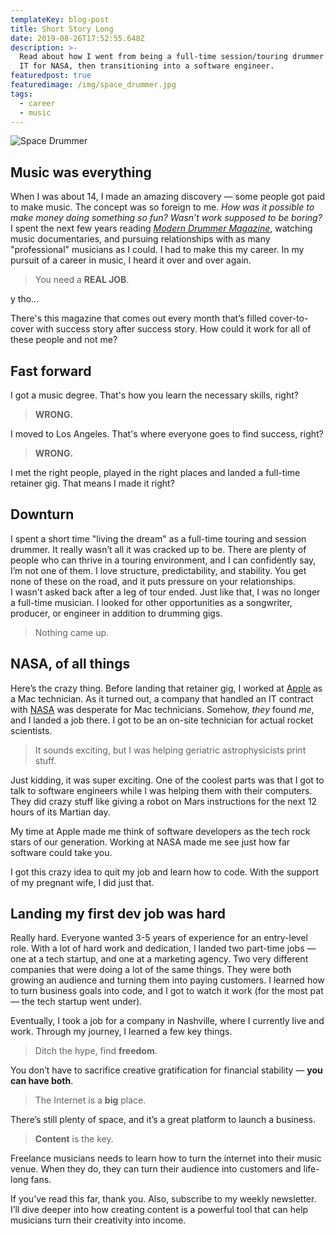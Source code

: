 ```yaml
---
templateKey: blog-post
title: Short Story Long
date: 2019-08-26T17:52:55.648Z
description: >-
  Read about how I went from being a full-time session/touring drummer to doing
  IT for NASA, then transitioning into a software engineer.
featuredpost: true
featuredimage: /img/space_drummer.jpg
tags:
  - career
  - music
---
```

![Space Drummer](/img/space_drummer.jpg)

## Music was everything
When I was about 14, I made an amazing discovery — some people got paid to make music. The concept was so foreign to me. _How was it possible to make money doing something so fun? Wasn’t work supposed to be boring?_
I spent the next few years reading _[Modern Drummer Magazine](https://www.moderndrummer.com)_, watching music documentaries, and pursuing relationships with as many "professional" musicians as I could. I had to make this my career.
In my pursuit of a career in music, I heard it over and over again.

> You need a **REAL JOB**.

y tho...

There's this magazine that comes out every month that’s filled cover-to-cover with success story after success story. How could it work for all of these people and not me?

## Fast forward

I got a music degree. That's how you learn the necessary skills, right?

> **WRONG.**

I moved to Los Angeles. That's where everyone goes to find success, right?

> **WRONG.**

I met the right people, played in the right places and landed a full-time retainer gig. That means I made it right?

## Downturn

I spent a short time "living the dream" as a full-time touring and session drummer. It really wasn’t all it was cracked up to be. There are plenty of people who can thrive in a touring environment, and I can confidently say, I’m not one of them. I love structure, predictability, and stability. You get none of these on the road, and it puts pressure on your relationships.  
I wasn't asked back after a leg of tour ended. Just like that, I was no longer a full-time musician.
I looked for other opportunities as a songwriter, producer, or engineer in addition to drumming gigs.

> Nothing came up.

## NASA, of all things

Here’s the crazy thing. Before landing that retainer gig, I worked at [Apple](https://www.apple.com) as a Mac technician. As it turned out, a company that handled an IT contract with [NASA](https://www.nasa.gov) was desperate for Mac technicians. Somehow, _they_ found _me_, and I landed a job there. I got to be an on-site technician for actual rocket scientists.

> It sounds exciting, but I was helping geriatric astrophysicists print stuff.

Just kidding, it was super exciting. One of the coolest parts was that I got to talk to software engineers while I was helping them with their computers. They did crazy stuff like giving a robot on Mars instructions for the next 12 hours of its Martian day.

My time at Apple made me think of software developers as the tech rock stars of our generation. Working at NASA made me see just how far software could take you.

I got this crazy idea to quit my job and learn how to code. With the support of my pregnant wife, I did just that.

## Landing my first dev job was hard

Really hard. Everyone wanted 3-5 years of experience for an entry-level role. With a lot of hard work and dedication, I landed two part-time jobs — one at a tech startup, and one at a marketing agency. Two very different companies that were doing a lot of the same things. They were both growing an audience and turning them into paying customers. I learned how to turn business goals into code, and I got to watch it work (for the most pat — the tech startup went under).

Eventually, I took a job for a company in Nashville, where I currently live and work. Through my journey, I learned a few key things.

> Ditch the hype, find **freedom**.

You don’t have to sacrifice creative gratification for financial stability — **you can have both**.

> The Internet is a **big** place.

There’s still plenty of space, and it’s a great platform to launch a business.

> **Content** is the key.

Freelance musicians needs to learn how to turn the internet into their music venue. When they do, they can turn their audience into customers and life-long fans.

If you’ve read this far, thank you. Also, subscribe to my weekly newsletter. I’ll dive deeper into how creating content is a powerful tool that can help musicians turn their creativity into income.
